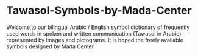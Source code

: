 # Tawasol-Symbols-by-Mada-Center
Welcome to our bilingual Arabic / English symbol dictionary of frequently used words in spoken and written communication (Tawasol in Arabic) represented by images and pictograms. It is hoped the freely available symbols designed by Mada Center
